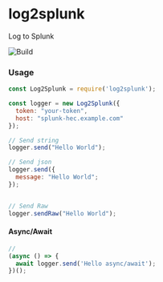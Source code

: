 # log2splunk

Log to Splunk

![Build](https://github.com/kunyan/log4splunk/workflows/node.js/badge.svg)

### Usage

```js
const Log2Splunk = require('log2splunk');

const logger = new Log2Splunk({
  token: "your-token",
  host: "splunk-hec.example.com"
});

// Send string
logger.send("Hello World");

// Send json
logger.send({
  message: "Hello World";
});


// Send Raw
logger.sendRaw("Hello World");

```

#### Async/Await

```js
//
(async () => {
  await logger.send('Hello async/await');
})();
```
